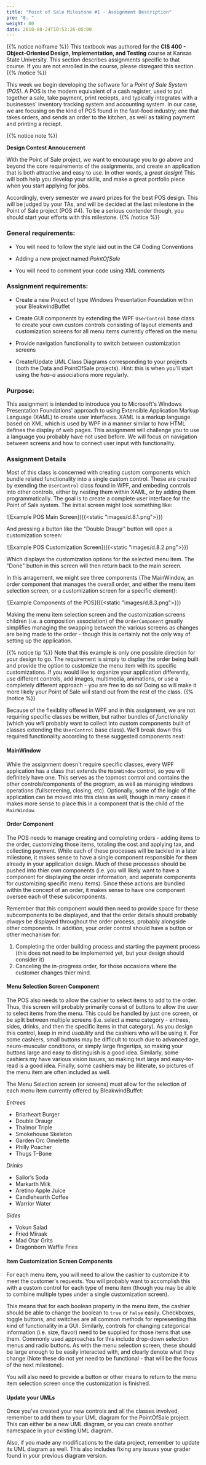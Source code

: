 ```yaml
---
title: "Point of Sale Milestone #1 - Assignment Description"
pre: "8. "
weight: 80
date: 2018-08-24T10:53:26-05:00
---
```


{{% notice noiframe %}}
This textbook was authored for the **CIS 400 - Object-Oriented Design, Implementation, and Testing** course at Kansas State University.  This section describes assignments specific to that course.  If you are not enrolled in the course, please disregard this section.
{{% /notice %}}

This week we begin developing the software for a _Point of Sale System (POS)_.  A POS is the modern equivalent of a cash register, used to put together a sale, take payment, print reciepts, and typically integrates with a businesses' inventory tracking system and accounting system.  In our case, we are focusing on the kind of POS found in the fast-food industry; one that takes orders, and sends an order to the kitchen, as well as taking payment and printing a reciept.

{{% notice note %}}

**Design Contest Annoucement**

With the Point of Sale project, we want to encourage you to go above and beyond the core requirements of the assignments, and create an application that is both attractive and easy to use.  In other words, a _great design_!  This will both help you develop your skills, and make a great portfolio piece when you start applying for jobs.  

Accordingly, every semester we award prizes for the best POS design.  This will be judged by your TAs, and will be decided at the last milestone in the Point of Sale project (POS #4).  To be a serious contender though, you should start your efforts with this milestone.
{{% /notice %}}

### General requirements:

* You will need to follow the style laid out in the C# Coding Conventions

* Adding a new project named _PointOfSale_

* You will need to comment your code using XML comments

### Assignment requirements:

* Create a new Project of type Windows Presentation Foundation within your BleakwindBuffet

* Create GUI components by extending the WPF `UserControl` base class to create your own custom controls consisting of layout elements and customization screens for all menu items currently offered on the menu

* Provide navigation functionality to switch between customization screens

* Create/Update UML Class Diagrams corresponding to your projects (both the Data and PointOfSale projects).  Hint: this is when you'll start using the _has-a_ associations more regularly.

### Purpose:

This assignment is intended to introduce you to Microsoft's Windows Presentation Foundations' approach to using Extensible Application Markup Language (XAML) to create user interfaces.  XAML is a markup language based on XML which is used by WPF in a manner similar to how HTML defines the display of web pages. This assignment will challenge you to use a language you probably have not used before. We will focus on navigation between screens and how to connect user input with functionality. 

### Assignment Details

Most of this class is concerned with creating custom components which bundle related functionality into a single custom control.  These are created by exending the `UserControl` class found in WPF, and embeding controls into other controls, either by nesting them within XAML, or by adding them programmatically.  The goal is to create a complete user interface for the Point of Sale system.  The initial screen might look something like:

![Example POS Main Screen]({{<static "images/d.8.1.png">}})

And pressing a button like the "Double Draugr" button will open a customization screen:

![Example POS Customization Screen]({{<static "images/d.8.2.png">}})

Which displays the customization options for the selected menu item.  The "Done" button in this screen will then return back to the main screen.  

In this arragement, we might see three components (The MainWindow, an order component that manages the overall order, and either the menu item selection screen, or a customization screen for a specific element):

![Example Components of the POS]({{<static "images/d.8.3.png">}})

Making the menu item selection screen and the customization screens children (i.e. a composition association) of the `OrderComponent` greatly simplifies managing the swapping between the various screens as changes are being made to the order - though this is certainly not the only way of setting up the application.

{{% notice tip %}}
Note that this example is only one possible direction for your design to go.  The requirement is simply to display the order being built and provide the option to customize the menu item with its specific customizations.  If you would like to organize your application differently, use different controls, add images, multimedia, animations, or use a completely different approach - you are free to do so!  Doing so will make it more likely your Point of Sale will stand out from the rest of the class.
{{% /notice %}}

Because of the flexiblity offered in WPF and in this assignment, we are not requiring specific classes be written, but rather bundles of _functionality_ (which you _will_ probably want to collect into custom components built of classes extending the `UserControl` base class).  We'll break down this required functionality according to these suggested components next:

#### MainWindow

While the assignment doesn't require specific classes, every WPF application has a class that extends the `MainWindow` control, so you will definitely have one.  This serves as the topmost control and contains the other controls/components of the program, as well as managing windows operations (fullscreening, closing, etc). Optionally, some of the logic of the application can be moved into this class as well, though in many cases it makes more sense to place this in a component that is the child of the `MainWindow`.

#### Order Component

The POS needs to manage creating and completing orders - adding items to the order, customizing those items, totaling the cost and applying tax, and collecting payment.  While each of these processes will be tackled in a later milestone, it makes sense to have a single component responsible for them already in your application design.  Much of these processes should be pushed into thier own components (i.e. you will likely want to have a component for displaying the order information, and seperate components for customizing specific menu items).  Since these actions are bundled within the concept of an order, it makes sense to have one component oversee each of these subcomponents.

Remember that this component would then need to provide space for these subcomponents to be displayed, and that the order details should probably _always_ be displayed throughout the order process, probably alongside other components.  In addition, your order control should have a button or other mechanism for:

1. Completing the order building process and starting the payment process (this does not need to be implemented yet, but your design should consider it)
2. Canceling the in-progress order, for those occasions where the customer changes thier mind.

#### Menu Selection Screen Component

The POS also needs to allow the cashier to select items to add to the order.  Thus, this screen will probably primarily consist of buttons to allow the user to select items from the menu.  This could be handled by just one screen, or be split between multiple screens (i.e. select a menu category - entrees, sides, drinks, and then the specific items in that category).  As you design this control, keep in mind _usability_ and the cashiers who will be using it.  For some cashiers, small buttons may be difficult to touch due to advanced age, neuro-muscular conditions, or simply large fingertips, so making your buttons large and easy to distinguish is a good idea.  Similarly, some cashiers my have various vision issues, so making text large and easy-to-read is a good idea.  Finally, some cashiers may be illiterate, so pictures of the menu item are often included as well. 

The Menu Selection screen (or screens) must allow for the selection of each menu item currently offered by BleakwindBuffet:

_Entrees_
* Briarheart Burger
* Double Draugr
* Thalmor Triple
* Smokehouse Skeleton
* Garden Orc Omelette
* Philly Poacher
* Thugs T-Bone

_Drinks_
* Sailor’s Soda
* Markarth Milk
* Aretino Apple Juice
* Candlehearth Coffee
* Warrior Water

_Sides_
* Vokun Salad
* Fried Miraak
* Mad Otar Grits
* Dragonborn Waffle Fries

#### Item Customization Screen Components

For each menu item, you will need to allow the cashier to customize it to meet the customer's requests.  You will probably want to accomplish this with a custom control for each type of menu item (though you may be able to combine multiple types under a single customization screen).

This means that for each boolean property in the menu item, the cashier should be able to change the boolean to `true` or `false` easily.  Checkboxes, toggle buttons, and switches are all common methods for representing this kind of functionality in a GUI.  Similarly, controls for changing categorical information (i.e. size, flavor) need to be supplied for those items that use them.  Commonly used approaches for this include drop-down selection menus and radio buttons.  As with the menu selection screen, these should be large enough to be easily interacted with, and clearly denote what they change (Note these do not yet need to be functional - that will be the focus of the next milestone).  

You will also need to provide a button or other means to return to the menu item selection screen once the customization is finished.


#### Update your UMLs

Once you've created your new controls and all the classes involved, remember to add them to your UML diagram for the PointOfSale project.  This can either be a new UML diagram, or you can create another namespace in your existing UML diagram.

Also, if you made any modifications to the data project, remember to update its UML diagram as well.  This also includes fixing any issues your grader found in your previous diagram version.  

